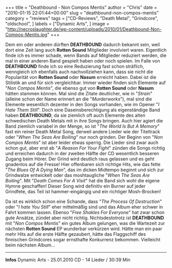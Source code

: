 +++
title = "Deathbound - Non Compos Mentis"
author = "Chris"
date = "2010-01-15 22:01:44+00:00"
slug = "deathbound-non-compos-mentis"
category = "reviews"
tags = ["CD-Reviews", "Death Metal", "Grindcore", "oldschool", ]
labels = ["Dynamic Arts", ]
image = "http://necroslaughter.de/wp-content/uploads/2010/01/Deathbound-Non-Compos-Mentis.jpg"
+++

Dem ein oder anderen dürften **DEATHBOUND** dadurch bekannt sein, weil dort eine Zeit lang auch **Rotten Sound** Mitglieder involviert waren. Eigentlich finde ich es immer schade, wenn Bands auf Mitglieder reduziert werden, die mal in einer anderen Band gespielt haben oder noch spielen. Im Falle von **DEATHBOUND** finde ich so eine Reduzierung fast schon sträflich, wenngleich ich ebenfalls auch nachvollziehen kann, dass sie nicht die Popularität von **Rotten Sound** oder **Nasum** erreicht haben.
Dabei ist die Stilistik an und für sich vergleichbar. Immer wieder finden sich Elemente auf "_Non Compos Mentis_", die ebenso gut von **Rotten Sound** oder **Nasum** hätten stammen können. Mal sind die Zitate deutlicher, wie in "_Strain_" (alleine schon der Name erinnert an die "_Murderworks_"), mal sind die Elemente wesentlich dezenter in den Songs vorhanden, wie im Opener "_I Hate Them Still_".
Doch eine Daseinsberechtigung als eigenständige Band haben **DEATHBOUND**, da sie ziemlich oft auch Elemente des alten schwedischen Death Metals mit in ihre Songs bringen. Auch hier agiert die Band ziemlich variabel in der Menge, so ist "_The World Is But A Memory_" fast ein reiner Death Metal Song, derweil andere Lieder wie der Titeltrack oder "_When The Seas Are Boiling_" nur noch grinden.
Der Beginn von "_Non Compos Mentis_" ist aber leider etwas sperrig. Die Lieder sind zwar auch schon gut, aber erst ab "_A Reason For Your Fight_" zünden die Songs richtig und erreichen dadurch in der zweiten Hälfte der CD wesentlich besseren Zugang beim Hörer. Der Grind wird deutlich raus gelassen und es geht gnadenlos auf die Fresse! Hier offenbaren sich richtige Hits, wie das fette "_The Blues Of A Dying Man_", das im dicken Midtempo beginnt und sich zur Grindwalze entwickelt oder das moshtaugliche "_When The Seas Are Boiling_". Mit "_Death Comes For A Visit_" hat die Band sich wohl die eigene Hymne geschaffen! Dieser Song wird definitiv ein Burner auf jeder Grindfete, das Teil ist hammer-eingängig und ein richtiger Mosh-Brocken!

Da ist es wirklich schon eine Schande, dass "_The Process Of Destruction_" oder "_I hate You Still_" eher mittelmäßig sind und das Album eher schwer in Fahrt kommen lassen. Ebenso "_Free Shakles For Everyone_" hat zwar schon gute Ansätze, zündet aber nicht richtig. Nichtsdestotrotz ist **DEATHBOUND** mit "_Non Compos Mentis_" ein gutes Album gelungen, was die Wartezeit zur nächsten **Rotten Sound** EP wunderbar verkürzen wird. Hätte man ein paar mehr Hits auf die erste Hälfte gezaubert, hätte das Flaggschiff des finnischen Grindcores sogar ernsthafte Konkurrenz bekommen. Vielleicht beim nächsten Album...





---
**Infos**
Dynamic Arts - 25.01.2010
CD - 14 Lieder / 30:39 Min
